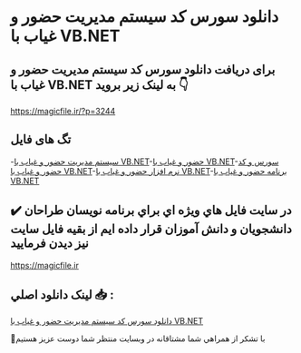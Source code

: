 # دانلود سورس کد سیستم مدیریت حضور و غیاب با VB.NET

## برای دریافت دانلود سورس کد سیستم مدیریت حضور و غیاب با VB.NET به لینک زیر بروید 👇

https://magicfile.ir/?p=3244

## تگ های فایل

-[سیستم مدیریت حضور و غیاب با VB.NET](https://magicfile.ir/product/%d8%b3%d9%88%d8%b1%d8%b3-%da%a9%d8%af-%d8%b3%db%8c%d8%b3%d8%aa%d9%85-%d9%85%d8%af%db%8c%d8%b1%db%8c%d8%aa-%d8%ad%d8%b6%d9%88%d8%b1-%d9%88-%d8%ba%db%8c%d8%a7%d8%a8-%d8%a8%d8%a7-vb-net/)-[حضور و غیاب با VB.NET](https://magicfile.ir/product/%d8%b3%d9%88%d8%b1%d8%b3-%da%a9%d8%af-%d8%b3%db%8c%d8%b3%d8%aa%d9%85-%d9%85%d8%af%db%8c%d8%b1%db%8c%d8%aa-%d8%ad%d8%b6%d9%88%d8%b1-%d9%88-%d8%ba%db%8c%d8%a7%d8%a8-%d8%a8%d8%a7-vb-net/)-[سورس و کد حضور و غیاب با VB.NET](https://magicfile.ir/product/%d8%b3%d9%88%d8%b1%d8%b3-%da%a9%d8%af-%d8%b3%db%8c%d8%b3%d8%aa%d9%85-%d9%85%d8%af%db%8c%d8%b1%db%8c%d8%aa-%d8%ad%d8%b6%d9%88%d8%b1-%d9%88-%d8%ba%db%8c%d8%a7%d8%a8-%d8%a8%d8%a7-vb-net/)-[نرم افزار حضور و غیاب با VB.NET](https://magicfile.ir/product/%d8%b3%d9%88%d8%b1%d8%b3-%da%a9%d8%af-%d8%b3%db%8c%d8%b3%d8%aa%d9%85-%d9%85%d8%af%db%8c%d8%b1%db%8c%d8%aa-%d8%ad%d8%b6%d9%88%d8%b1-%d9%88-%d8%ba%db%8c%d8%a7%d8%a8-%d8%a8%d8%a7-vb-net/)-[برنامه حضور و غیاب با VB.NET](https://magicfile.ir/product/%d8%b3%d9%88%d8%b1%d8%b3-%da%a9%d8%af-%d8%b3%db%8c%d8%b3%d8%aa%d9%85-%d9%85%d8%af%db%8c%d8%b1%db%8c%d8%aa-%d8%ad%d8%b6%d9%88%d8%b1-%d9%88-%d8%ba%db%8c%d8%a7%d8%a8-%d8%a8%d8%a7-vb-net/)

## ✔️ در سايت فايل هاي ويژه اي براي برنامه نويسان طراحان دانشجويان و دانش آموزان قرار داده ايم از بقيه فايل سايت نيز ديدن فرماييد

https://magicfile.ir


## لينک دانلود اصلي 📥 :

[دانلود سورس کد سیستم مدیریت حضور و غیاب با VB.NET](https://magicfile.ir/product/%d8%b3%d9%88%d8%b1%d8%b3-%da%a9%d8%af-%d8%b3%db%8c%d8%b3%d8%aa%d9%85-%d9%85%d8%af%db%8c%d8%b1%db%8c%d8%aa-%d8%ad%d8%b6%d9%88%d8%b1-%d9%88-%d8%ba%db%8c%d8%a7%d8%a8-%d8%a8%d8%a7-vb-net/) 


🙏با تشکر از همراهي شما مشتاقانه در وبسایت منتظر شما دوست عزیز هستیم

